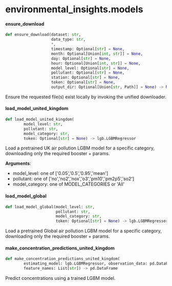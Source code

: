 <a id="environmental_insights.models"></a>

# environmental\_insights.models

<a id="environmental_insights.models.ensure_download"></a>

#### ensure\_download

```python
def ensure_download(dataset: str,
                    data_type: str,
                    *,
                    timestamp: Optional[str] = None,
                    month: Optional[Union[int, str]] = None,
                    day: Optional[str] = None,
                    hour: Optional[Union[int, str]] = None,
                    model_level: Optional[str] = None,
                    pollutant: Optional[str] = None,
                    station: Optional[str] = None,
                    token: Optional[str] = None,
                    output_dir: Optional[Union[str, Path]] = None) -> None
```

Ensure the requested file(s) exist locally by invoking the unified downloader.

<a id="environmental_insights.models.load_model_united_kingdom"></a>

#### load\_model\_united\_kingdom

```python
def load_model_united_kingdom(
        model_level: str,
        pollutant: str,
        model_category: str,
        token: Optional[str] = None) -> lgb.LGBMRegressor
```

Load a pretrained UK air pollution LGBM model for a specific category,
downloading only the required booster + params.

**Arguments**:

  - model_level: one of ['0.05','0.5','0.95','mean']
  - pollutant: one of ['no','no2','nox','o3','pm10','pm2p5','so2']
  - model_category: one of MODEL_CATEGORIES or 'All'

<a id="environmental_insights.models.load_model_global"></a>

#### load\_model\_global

```python
def load_model_global(model_level: str,
                      pollutant: str,
                      model_category: str,
                      token: Optional[str] = None) -> lgb.LGBMRegressor
```

Load a pretrained Global air pollution LGBM model for a specific category,
downloading only the required booster + params.

<a id="environmental_insights.models.make_concentration_predictions_united_kingdom"></a>

#### make\_concentration\_predictions\_united\_kingdom

```python
def make_concentration_predictions_united_kingdom(
        estimating_model: lgb.LGBMRegressor, observation_data: pd.DataFrame,
        feature_names: List[str]) -> pd.DataFrame
```

Predict concentrations using a trained LGBM model.

